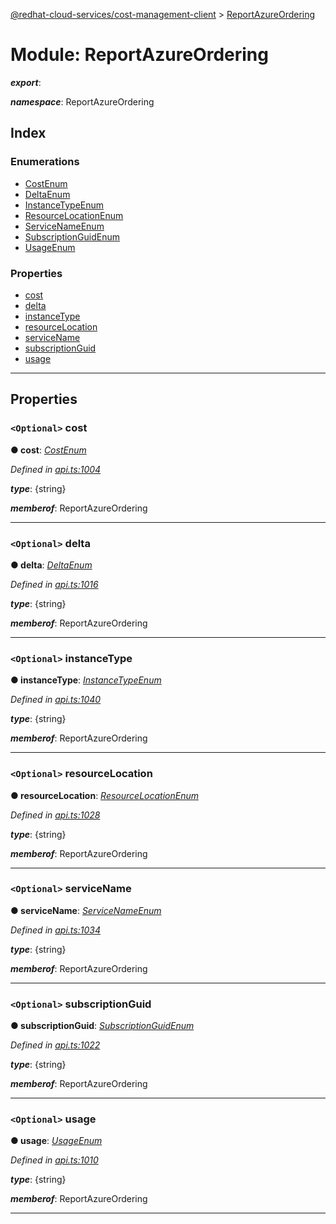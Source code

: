 [@redhat-cloud-services/cost-management-client](../README.md) > [ReportAzureOrdering](../modules/reportazureordering.md)

# Module: ReportAzureOrdering

*__export__*: 

*__namespace__*: ReportAzureOrdering

## Index

### Enumerations

* [CostEnum](../enums/reportazureordering.costenum.md)
* [DeltaEnum](../enums/reportazureordering.deltaenum.md)
* [InstanceTypeEnum](../enums/reportazureordering.instancetypeenum.md)
* [ResourceLocationEnum](../enums/reportazureordering.resourcelocationenum.md)
* [ServiceNameEnum](../enums/reportazureordering.servicenameenum.md)
* [SubscriptionGuidEnum](../enums/reportazureordering.subscriptionguidenum.md)
* [UsageEnum](../enums/reportazureordering.usageenum.md)

### Properties

* [cost](reportazureordering.md#cost)
* [delta](reportazureordering.md#delta)
* [instanceType](reportazureordering.md#instancetype)
* [resourceLocation](reportazureordering.md#resourcelocation)
* [serviceName](reportazureordering.md#servicename)
* [subscriptionGuid](reportazureordering.md#subscriptionguid)
* [usage](reportazureordering.md#usage)

---

## Properties

<a id="cost"></a>

### `<Optional>` cost

**● cost**: *[CostEnum](../enums/reportazureordering.costenum.md)*

*Defined in [api.ts:1004](https://github.com/RedHatInsights/javascript-clients/blob/master/packages/cost-management/api.ts#L1004)*

*__type__*: {string}

*__memberof__*: ReportAzureOrdering

___
<a id="delta"></a>

### `<Optional>` delta

**● delta**: *[DeltaEnum](../enums/reportazureordering.deltaenum.md)*

*Defined in [api.ts:1016](https://github.com/RedHatInsights/javascript-clients/blob/master/packages/cost-management/api.ts#L1016)*

*__type__*: {string}

*__memberof__*: ReportAzureOrdering

___
<a id="instancetype"></a>

### `<Optional>` instanceType

**● instanceType**: *[InstanceTypeEnum](../enums/reportazureordering.instancetypeenum.md)*

*Defined in [api.ts:1040](https://github.com/RedHatInsights/javascript-clients/blob/master/packages/cost-management/api.ts#L1040)*

*__type__*: {string}

*__memberof__*: ReportAzureOrdering

___
<a id="resourcelocation"></a>

### `<Optional>` resourceLocation

**● resourceLocation**: *[ResourceLocationEnum](../enums/reportazureordering.resourcelocationenum.md)*

*Defined in [api.ts:1028](https://github.com/RedHatInsights/javascript-clients/blob/master/packages/cost-management/api.ts#L1028)*

*__type__*: {string}

*__memberof__*: ReportAzureOrdering

___
<a id="servicename"></a>

### `<Optional>` serviceName

**● serviceName**: *[ServiceNameEnum](../enums/reportazureordering.servicenameenum.md)*

*Defined in [api.ts:1034](https://github.com/RedHatInsights/javascript-clients/blob/master/packages/cost-management/api.ts#L1034)*

*__type__*: {string}

*__memberof__*: ReportAzureOrdering

___
<a id="subscriptionguid"></a>

### `<Optional>` subscriptionGuid

**● subscriptionGuid**: *[SubscriptionGuidEnum](../enums/reportazureordering.subscriptionguidenum.md)*

*Defined in [api.ts:1022](https://github.com/RedHatInsights/javascript-clients/blob/master/packages/cost-management/api.ts#L1022)*

*__type__*: {string}

*__memberof__*: ReportAzureOrdering

___
<a id="usage"></a>

### `<Optional>` usage

**● usage**: *[UsageEnum](../enums/reportazureordering.usageenum.md)*

*Defined in [api.ts:1010](https://github.com/RedHatInsights/javascript-clients/blob/master/packages/cost-management/api.ts#L1010)*

*__type__*: {string}

*__memberof__*: ReportAzureOrdering

___

